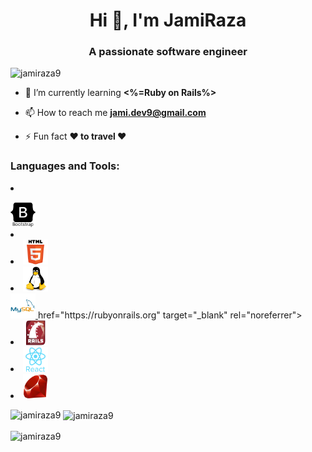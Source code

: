 <h1 align="center">Hi 👋, I'm JamiRaza</h1>
<h3 align="center">A passionate software engineer </h3>

<p align="left"> <img src="https://komarev.com/ghpvc/?username=jamiraza9&label=Profile%20views&color=0e75b6&style=flat" alt="jamiraza9" /> </p>

- 🌱 I’m currently learning **<%=Ruby on Rails%>**

- 📫 How to reach me **jami.dev9@gmail.com**

- ⚡ Fun fact **❤️ to travel ❤️**

<h3 align="left">Languages and Tools:</h3>
<li><p align="left"> <a href="https://getbootstrap.com" target="_blank" rel="noreferrer"></li>
<img src="https://raw.githubusercontent.com/devicons/devicon/master/icons/bootstrap/bootstrap-plain-wordmark.svg" alt="bootstrap" width="40" height="40"/> </a>
<li><a href="https://www.w3.org/html/" target="_blank" rel="noreferrer"></li>
<li><img src="https://raw.githubusercontent.com/devicons/devicon/master/icons/html5/html5-original-wordmark.svg" alt="html5" width="40" height="40"/> </a> <a href="https://www.linux.org/" target="_blank" rel="noreferrer"></li>
<li><img src="https://raw.githubusercontent.com/devicons/devicon/master/icons/linux/linux-original.svg" alt="linux" width="40" height="40"/> </a> <a href="https://www.mysql.com/" target="_blank" rel="noreferrer"></li>
<img src="https://raw.githubusercontent.com/devicons/devicon/master/icons/mysql/mysql-original-wordmark.svg" alt="mysql" width="40" height="40"/> </a> <a <li>href="https://rubyonrails.org" target="_blank" rel="noreferrer"></li>
<li><img src="https://raw.githubusercontent.com/devicons/devicon/master/icons/rails/rails-original-wordmark.svg" alt="rails" width="40" height="40"/> </a> <a href="https://reactjs.org/" target="_blank" rel="noreferrer"></li>
<li><img src="https://raw.githubusercontent.com/devicons/devicon/master/icons/react/react-original-wordmark.svg" alt="react" width="40" height="40"/> </a> <a href="https://www.ruby-lang.org/en/" target="_blank" rel="noreferrer"></li>
<li><img src="https://raw.githubusercontent.com/devicons/devicon/master/icons/ruby/ruby-original.svg" alt="ruby" width="40" height="40"/> </a> </p></li>

<p><img align="left" src="https://github-readme-stats.vercel.app/api/top-langs?username=jamiraza9&show_icons=true&locale=en&layout=compact" alt="jamiraza9" /></p>

<p>&nbsp;<img align="center" src="https://github-readme-stats.vercel.app/api?username=jamiraza9&show_icons=true&locale=en" alt="jamiraza9" /></p>

<p><img align="center" src="https://github-readme-streak-stats.herokuapp.com/?user=jamiraza9&" alt="jamiraza9" /></p>

 	
